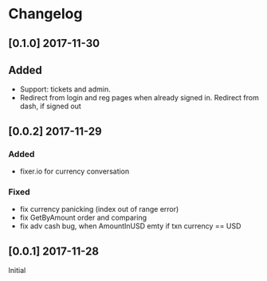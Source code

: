 # Changelog

## [0.1.0] 2017-11-30
## Added
- Support: tickets and admin.
- Redirect from login and reg pages when already signed in. Redirect from dash,
 if signed out

## [0.0.2] 2017-11-29
### Added
- fixer.io for currency conversation
### Fixed
- fix currency panicking (index out of range error)
- fix GetByAmount order and comparing
- fix adv cash bug, when AmountInUSD emty if txn currency == USD

## [0.0.1] 2017-11-28
Initial
